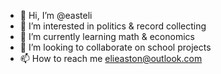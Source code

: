 - 👋 Hi, I’m @easteli
- 👀 I’m interested in politics & record collecting
- 🌱 I’m currently learning math & economics
- 💞️ I’m looking to collaborate on school projects
- 📫 How to reach me elieaston@outlook.com

<!---
easteli/easteli is a ✨ special ✨ repository because its `README.md` (this file) appears on your GitHub profile.
You can click the Preview link to take a look at your changes.
--->
